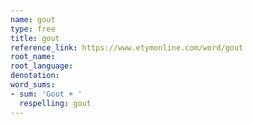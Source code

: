 ```yaml
---
name: gout
type: free
title: gout
reference_link: https://www.etymonline.com/word/gout
root_name: 
root_language: 
denotation: 
word_sums:
- sum: 'Gout + '
  respelling: gout
---
```

